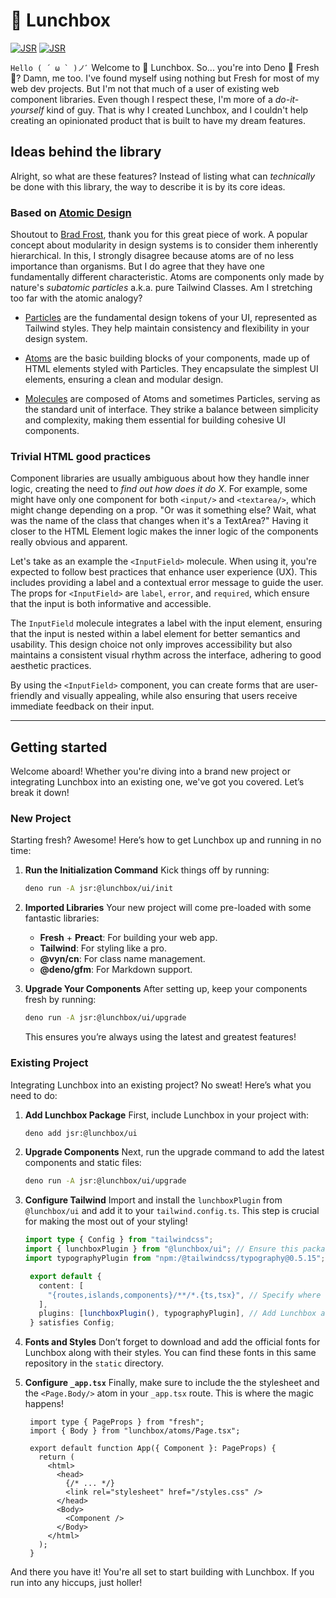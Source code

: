 # 🍱 Lunchbox

[![JSR](https://jsr.io/badges/@lunchbox/ui)](https://jsr.io/@lunchbox/ui)
[![JSR](https://jsr.io/badges/@lunchbox/ui/score)](https://jsr.io/@lunchbox/ui)

`` Hello ( ´ ω ` )ノﾞ `` Welcome to 🍱 Lunchbox. So... you're into Deno 🦕 Fresh
🍋? Damn, me too. I've found myself using nothing but Fresh for most of my web
dev projects. But I'm not that much of a user of existing web component
libraries. Even though I respect these, I'm more of a _do-it-yourself_ kind of
guy. That is why I created Lunchbox, and I couldn't help creating an opinionated
product that is built to have my dream features.

## Ideas behind the library

Alright, so what are these features? Instead of listing what can _technically_
be done with this library, the way to describe it is by its core ideas.

### Based on [Atomic Design](https://atomicdesign.bradfrost.com/table-of-contents/)

Shoutout to [Brad Frost](https://bradfrost.com/), thank you for this great piece
of work. A popular concept about modularity in design systems is to consider
them inherently hierarchical. In this, I strongly disagree because atoms are of
no less importance than organisms. But I do agree that they have one
fundamentally different characteristic. Atoms are components only made by
nature's _subatomic particles_ a.k.a. pure Tailwind Classes. Am I stretching too
far with the atomic analogy?

- [Particles](https://jsr.io/@lunchbox/ui/doc/particles) are the fundamental
  design tokens of your UI, represented as Tailwind styles. They help maintain
  consistency and flexibility in your design system.

- [Atoms](https://jsr.io/@lunchbox/ui/doc/atoms) are the basic building blocks
  of your components, made up of HTML elements styled with Particles. They
  encapsulate the simplest UI elements, ensuring a clean and modular design.

- [Molecules](https://jsr.io/@lunchbox/ui/doc/molecules) are composed of Atoms
  and sometimes Particles, serving as the standard unit of interface. They
  strike a balance between simplicity and complexity, making them essential for
  building cohesive UI components.

### Trivial HTML good practices

Component libraries are usually ambiguous about how they handle inner logic,
creating the need to _find out how does it do X_. For example, some might have
only one component for both `<input/>` and `<textarea/>`, which might change
depending on a prop. "Or was it something else? Wait, what was the name of the
class that changes when it's a TextArea?" Having it closer to the HTML Element
logic makes the inner logic of the components really obvious and apparent.

Let's take as an example the `<InputField>` molecule. When using it, you're
expected to follow best practices that enhance user experience (UX). This
includes providing a label and a contextual error message to guide the user. The
props for `<InputField>` are `label`, `error`, and `required`, which ensure that
the input is both informative and accessible.

The `InputField` molecule integrates a label with the input element, ensuring
that the input is nested within a label element for better semantics and
usability. This design choice not only improves accessibility but also maintains
a consistent visual rhythm across the interface, adhering to good aesthetic
practices.

By using the `<InputField>` component, you can create forms that are
user-friendly and visually appealing, while also ensuring that users receive
immediate feedback on their input.

---

## Getting started

Welcome aboard! Whether you're diving into a brand new project or integrating
Lunchbox into an existing one, we've got you covered. Let’s break it down!

### New Project

Starting fresh? Awesome! Here’s how to get Lunchbox up and running in no time:

1. **Run the Initialization Command** Kick things off by running:

   ```bash
   deno run -A jsr:@lunchbox/ui/init
   ```

2. **Imported Libraries** Your new project will come pre-loaded with some
   fantastic libraries:

   - **Fresh** + **Preact**: For building your web app.
   - **Tailwind**: For styling like a pro.
   - **@vyn/cn**: For class name management.
   - **@deno/gfm**: For Markdown support.

3. **Upgrade Your Components** After setting up, keep your components fresh by
   running:
   ```bash
   deno run -A jsr:@lunchbox/ui/upgrade
   ```
   This ensures you’re always using the latest and greatest features!

### Existing Project

Integrating Lunchbox into an existing project? No sweat! Here’s what you need to
do:

1. **Add Lunchbox Package** First, include Lunchbox in your project with:

   ```bash
   deno add jsr:@lunchbox/ui
   ```

2. **Upgrade Components** Next, run the upgrade command to add the latest
   components and static files:

   ```bash
   deno run -A jsr:@lunchbox/ui/upgrade
   ```

3. **Configure Tailwind** Import and install the `lunchboxPlugin` from
   `@lunchbox/ui` and add it to your `tailwind.config.ts`. This step is crucial
   for making the most out of your styling!

   ```typescript:init/base/tailwind.config.ts
   import type { Config } from "tailwindcss";
   import { lunchboxPlugin } from "@lunchbox/ui"; // Ensure this package is installed
   import typographyPlugin from "npm:/@tailwindcss/typography@0.5.15";

    export default {
      content: [
        "{routes,islands,components}/**/*.{ts,tsx}", // Specify where to look for classes
      ],
      plugins: [lunchboxPlugin(), typographyPlugin], // Add Lunchbox and typography plugins
    } satisfies Config;
   ```

4. **Fonts and Styles** Don’t forget to download and add the official fonts for
   Lunchbox along with their styles. You can find these fonts in this same
   repository in the `static` directory.

5. **Configure `_app.tsx`** Finally, make sure to include the the stylesheet and
   the `<Page.Body/>` atom in your `_app.tsx` route. This is where the magic
   happens!

   ```typescript:init/base/routes/_app.tsx
    import type { PageProps } from "fresh";
    import { Body } from "lunchbox/atoms/Page.tsx";

    export default function App({ Component }: PageProps) {
      return (
        <html>
          <head>
            {/* ... */}
            <link rel="stylesheet" href="/styles.css" />
          </head>
          <Body>
            <Component />
          </Body>
        </html>
      );
    }
   ```

And there you have it! You're all set to start building with Lunchbox. If you
run into any hiccups, just holler!
